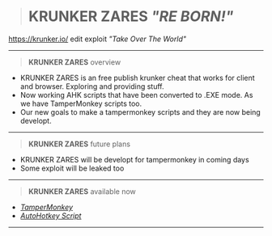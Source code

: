 ># KRUNKER ZARES *"RE BORN!"*
https://krunker.io/ edit exploit *"Take Over The World"*
__________________________________
>**KRUNKER ZARES** overview
- KRUNKER ZARES is an free publish krunker cheat that works for client and browser. Exploring and providing stuff.
- Now working AHK scripts that have been converted to .EXE mode. As we have TamperMonkey scripts too.
- Our new goals to make a tampermonkey scripts and they are now being developt.
__________________________________
>**KRUNKER ZARES** future plans
- KRUNKER ZARES will be developt for tampermonkey in coming days
- Some exploit will be leaked too
__________________________________
>**KRUNKER ZARES** available now
- *[TamperMonkey](https://github.com/ZaResX/KrunkerZares/tree/master/TamperMonkey)*
- *[AutoHotkey Script](https://github.com/ZaResX/KrunkerZares/tree/master/AutoHotkey)*
__________________________________
